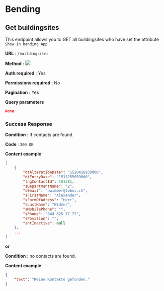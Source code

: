 # Bending

## Get buildingsites

This endpoint allows you to GET all buildingsites who have set the attribute `Show in banding App`

**URL** : `/buildingsites`

**Method** : <img src="https://img.shields.io/badge/GET%20-%23323330.svg?&style=flat&color=green"/>

**Auth required** : Yes

**Permissions required** : No

**Pagination** : Yes

**Query parameters**

``` json
None
```

### Success Response

**Condition** : If contacts are found.

**Code** : `200 OK`

**Content example**

```json
[
    {
        "dtAlterationDate": "1520416939000",
        "dtEntryDate": "1511255659000",
        "lngContactId": 101381,
        "sDepartmentName": "2",
        "sEmail": "awidmer@lobos.ch",
        "sFirstName": "Alexander",
        "sFormOfAdress": "Herr",
        "sLastName": "Widmer",
        "sMobilePhone": "",
        "sPhone": "044 825 77 77",
        "sPosition": "",
        "shtInactive": null
    },
    ...
]
```

**or**

**Condition** : no contacts are found.

**Content example**

```json
{
    "text": "Keine Kontakte gefunden."
}
```

